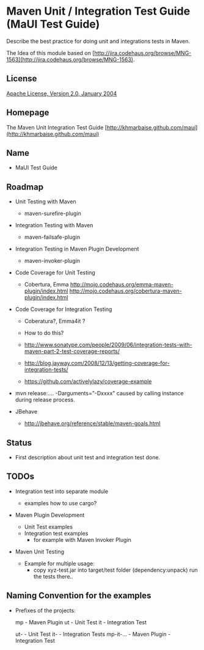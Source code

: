 Maven Unit / Integration Test Guide (MaUI Test Guide)
=====================================================


Describe the best practice for doing unit and integrations tests in Maven.

The Idea of this module based on [http://jira.codehaus.org/browse/MNG-1563](http://jira.codehaus.org/browse/MNG-1563).


License
-------
[Apache License, Version 2.0, January 2004](http://www.apache.org/licenses/)

Homepage
--------

The Maven Unit Integration Test Guide [http://khmarbaise.github.com/maui](http://khmarbaise.github.com/maui)

Name
----
 - MaUI Test Guide

Roadmap
-------
 - Unit Testing with Maven
   - maven-surefire-plugin

 - Integration Testing with Maven
   - maven-failsafe-plugin

 - Integration Testing in Maven Plugin Development
   - maven-invoker-plugin

 - Code Coverage for Unit Testing
   - Cobertura, Emma
     http://mojo.codehaus.org/emma-maven-plugin/index.html
     http://mojo.codehaus.org/cobertura-maven-plugin/index.html

 - Code Coverage for Integration Testing
   - Coberatura?, Emma4it ? 
   - How to do this?
     
   - http://www.sonatype.com/people/2009/06/integration-tests-with-maven-part-2-test-coverage-reports/
   - http://blog.jayway.com/2008/12/13/getting-coverage-for-integration-tests/
   - https://github.com/activelylazy/coverage-example

 - mvn release:.... -Darguments="-Dxxxx" caused by calling instance during release process.

 - JBehave
   - http://jbehave.org/reference/stable/maven-goals.html

Status
------
 - First description about unit test and integration test done.

TODOs
-----

 - Integration test into separate module
   - examples how to use cargo?

 - Maven Plugin Development
   - Unit Test examples 
   - Integration test examples
     - for example with Maven Invoker Plugin

 - Maven Unit Testing
   - Example for multiple usage:
     - copy xyz-test.jar into target/test folder (dependency:unpack)
       run the tests there..

Naming Convention for the examples
----------------------------------

  - Prefixes of the projects:

    mp - Maven Plugin
    ut - Unit Test
    it - Integration Test

    ut-       - Unit Test
    it-       - Integration Tests
    mp-it-... - Maven Plugin - Integration Test

